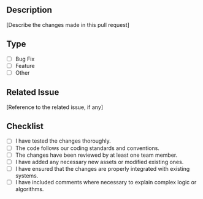## Description
[Describe the changes made in this pull request]

## Type
- [ ] Bug Fix
- [ ] Feature
- [ ] Other

## Related Issue
[Reference to the related issue, if any]

## Checklist
- [ ] I have tested the changes thoroughly.
- [ ] The code follows our coding standards and conventions.
- [ ] The changes have been reviewed by at least one team member.
- [ ] I have added any necessary new assets or modified existing ones.
- [ ] I have ensured that the changes are properly integrated with existing systems.
- [ ] I have included comments where necessary to explain complex logic or algorithms.
